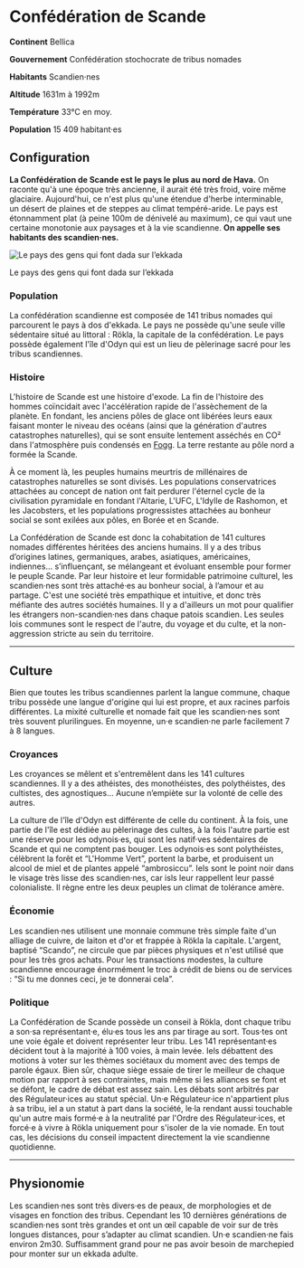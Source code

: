 # Confédération de Scande

**Continent** Bellica

**Gouvernement** Confédération stochocrate de tribus nomades

**Habitants** Scandien·nes

**Altitude** 1631m à 1992m

**Température** 33°C en moy.

**Population** 15 409 habitant·es

## Configuration

**La Confédération de Scande est le pays le plus au nord de Hava.** On raconte qu'à une époque très ancienne, il aurait été très froid, voire même glaciaire. Aujourd'hui, ce n'est plus qu'une étendue d'herbe interminable, un désert de plaines et de steppes au climat tempéré-aride. Le pays est étonnamment plat (à peine 100m de dénivelé au maximum), ce qui vaut une certaine monotonie aux paysages et à la vie scandienne. **On appelle ses habitants des scandien·nes.**

![Le pays des gens qui font dada sur l’ekkada](https://s3-us-west-2.amazonaws.com/secure.notion-static.com/84320275-02e6-4a86-9c5f-7032ed969f6e/map\_scande.png)

Le pays des gens qui font dada sur l’ekkada

### Population

La confédération scandienne est composée de 141 tribus nomades qui parcourent le pays à dos d'ekkada. Le pays ne possède qu'une seule ville sédentaire situé au littoral : Rökla, la capitale de la confédération. Le pays possède également l'île d'Odyn qui est un lieu de pèlerinage sacré pour les tribus scandiennes.

### Histoire

L'histoire de Scande est une histoire d'exode. La fin de l'histoire des hommes coïncidait avec l'accélération rapide de l'assèchement de la planète. En fondant, les anciens pôles de glace ont libérées leurs eaux faisant monter le niveau des océans (ainsi que la génération d'autres catastrophes naturelles), qui se sont ensuite lentement asséchés en CO² dans l'atmosphère puis condensés en [Fogg](https://www.notion.so/Le-Fogg-b9bd6dd062894ce19ae0e136679bed5c). La terre restante au pôle nord a formée la Scande.

À ce moment là, les peuples humains meurtris de millénaires de catastrophes naturelles se sont divisés. Les populations conservatrices attachées au concept de nation ont fait perdurer l'éternel cycle de la civilisation pyramidale en fondant l'Altarie, L'UFC, L'Idylle de Rashomon, et les Jacobsters, et les populations progressistes attachées au bonheur social se sont exilées aux pôles, en Borée et en Scande.

La Confédération de Scande est donc la cohabitation de 141 cultures nomades différentes héritées des anciens humains. Il y a des tribus d’origines latines, germaniques, arabes, asiatiques, américaines, indiennes... s’influençant, se mélangeant et évoluant ensemble pour former le peuple Scande. Par leur histoire et leur formidable patrimoine culturel, les scandien·nes sont très attaché·es au bonheur social, à l’amour et au partage. C'est une société très empathique et intuitive, et donc très méfiante des autres sociétés humaines. Il y a d'ailleurs un mot pour qualifier les étrangers non-scandien·nes dans chaque patois scandien. Les seules lois communes sont le respect de l'autre, du voyage et du culte, et la non-aggression stricte au sein du territoire.

***

## Culture

Bien que toutes les tribus scandiennes parlent la langue commune, chaque tribu possède une langue d'origine qui lui est propre, et aux racines parfois différentes. La mixité culturelle et nomade fait que les scandien·nes sont très souvent plurilingues. En moyenne, un·e scandien·ne parle facilement 7 à 8 langues.

### Croyances

Les croyances se mêlent et s'entremêlent dans les 141 cultures scandiennes. Il y a des athéistes, des monothéistes, des polythéistes, des cultistes, des agnostiques... Aucune n’empiète sur la volonté de celle des autres.

La culture de l'île d'Odyn est différente de celle du continent. À la fois, une partie de l'île est dédiée au pèlerinage des cultes, à la fois l'autre partie est une réserve pour les odynois·es, qui sont les natif·ves sédentaires de Scande et qui ne comptent pas bouger. Les odynois·es sont polythéistes, célèbrent la forêt et “L'Homme Vert”, portent la barbe, et produisent un alcool de miel et de plantes appelé “ambrosiccu”. Iels sont le point noir dans le visage très lisse des scandien·nes, car isls leur rappellent leur passé colonialiste. Il règne entre les deux peuples un climat de tolérance amère.

### Économie

Les scandien·nes utilisent une monnaie commune très simple faite d'un alliage de cuivre, de laiton et d'or et frappée à Rökla la capitale. L'argent, baptisé “Scando”, ne circule que par pièces physiques et n'est utilisé que pour les très gros achats. Pour les transactions modestes, la culture scandienne encourage énormément le troc à crédit de biens ou de services : “Si tu me donnes ceci, je te donnerai cela”.

### Politique

La Confédération de Scande possède un conseil à Rökla, dont chaque tribu a son·sa représentant·e, élu·es tous les ans par tirage au sort. Tous·tes ont une voie égale et doivent représenter leur tribu. Les 141 représentant·es décident tout à la majorité à 100 voies, à main levée. Iels débattent des motions à voter sur les thèmes sociétaux du moment avec des temps de parole égaux. Bien sûr, chaque siège essaie de tirer le meilleur de chaque motion par rapport à ses contraintes, mais même si les alliances se font et se défont, le cadre de débat est assez sain. Les débats sont arbitrés par des Régulateur·ices au statut spécial. Un·e Régulateur·ice n'appartient plus à sa tribu, iel a un statut à part dans la société, le·la rendant aussi touchable qu'un autre mais formé·e à la neutralité par l'Ordre des Régulateur·ices, et forcé·e à vivre à Rökla uniquement pour s'isoler de la vie nomade. En tout cas, les décisions du conseil impactent directement la vie scandienne quotidienne.

***

## Physionomie

Les scandien·nes sont très divers·es de peaux, de morphologies et de visages en fonction des tribus. Cependant les 10 dernières générations de scandien·nes sont très grandes et ont un œil capable de voir sur de très longues distances, pour s’adapter au climat scandien. Un·e scandien·ne fais environ 2m30. Suffisamment grand pour ne pas avoir besoin de marchepied pour monter sur un ekkada adulte.
